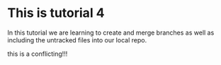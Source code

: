 # This is tutorial 4

In this tutorial we are learning to create and merge branches as well as including the untracked files into our local repo.

this is a conflicting!!!
